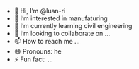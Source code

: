 - 👋 Hi, I’m @luan-ri
- 👀 I’m interested in manufaturing  
- 🌱 I’m currently learning civil engineering
- 💞️ I’m looking to collaborate on ...
- 📫 How to reach me ...
- 😄 Pronouns: he
- ⚡ Fun fact: ...

<!---
luan-ri/luan-ri is a ✨ special ✨ repository because its `README.md` (this file) appears on your GitHub profile.
You can click the Preview link to take a look at your changes.
--->
